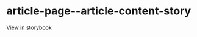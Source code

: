 # article-page--article-content-story

[View in storybook](https://raw.githack.com/Independent-Digital-News-and-Media-Ltd/indy100-pwamp-sb/PR-307-sb/index.html?path=/story/article-page--article-content-story)
